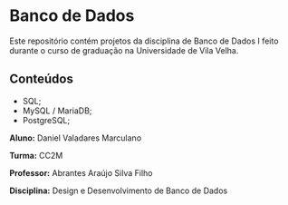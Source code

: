 # Banco de Dados
Este repositório contém projetos da disciplina de Banco de Dados I feito durante o curso de graduação na Universidade de Vila Velha. 


## Conteúdos
- SQL;
- MySQL / MariaDB;
- PostgreSQL;

**Aluno:** Daniel Valadares Marculano

**Turma:** CC2M

**Professor:** Abrantes Araújo Silva Filho

**Disciplina:** Design e Desenvolvimento de Banco de Dados
